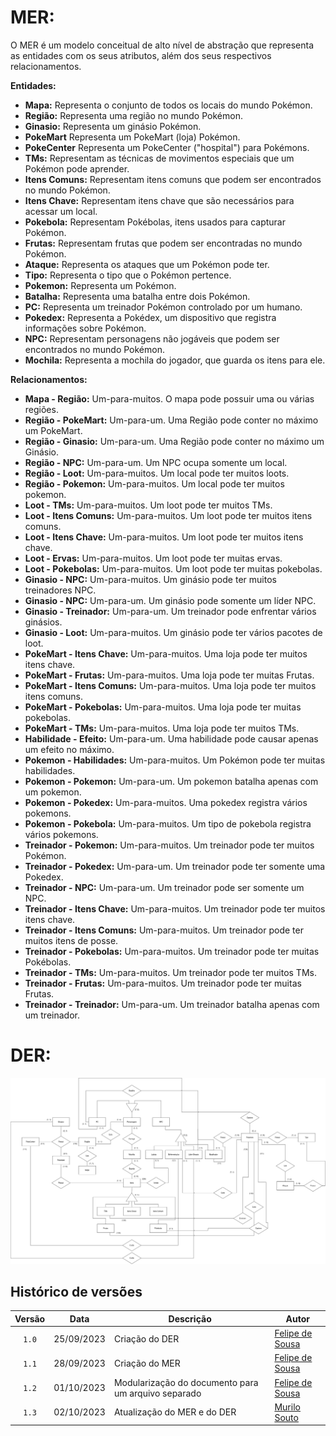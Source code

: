 # MER:
O MER é um modelo conceitual de alto nível de abstração que representa as entidades com os seus atributos, além dos seus respectivos relacionamentos.


**Entidades:**
- **Mapa:** Representa o conjunto de todos os locais do mundo Pokémon.
- **Região:** Representa uma região no mundo Pokémon.
- **Ginasio:** Representa um ginásio Pokémon.
- **PokeMart** Representa um PokeMart (loja) Pokémon.
- **PokeCenter** Representa um PokeCenter ("hospital") para Pokémons.
- **TMs:** Representam as técnicas de movimentos especiais que um Pokémon pode aprender.
- **Itens Comuns:** Representam itens comuns que podem ser encontrados no mundo Pokémon.
- **Itens Chave:** Representam itens chave que são necessários para acessar um local.
- **Pokebola:** Representam Pokébolas, itens usados para capturar Pokémon.
- **Frutas:** Representam frutas que podem ser encontradas no mundo Pokémon.
- **Ataque:** Representa os ataques que um Pokémon pode ter.
- **Tipo:** Representa o tipo que o Pokémon pertence.
- **Pokemon:** Representa um Pokémon.
- **Batalha:** Representa uma batalha entre dois Pokémon.
- **PC:** Representa um treinador Pokémon controlado por um humano.
- **Pokedex:** Representa a Pokédex, um dispositivo que registra informações sobre Pokémon.
- **NPC:** Representam personagens não jogáveis que podem ser encontrados no mundo Pokémon.
- **Mochila:** Representa a mochila do jogador, que guarda os itens para ele.

**Relacionamentos:**

- **Mapa - Região:** Um-para-muitos. O mapa pode possuir uma ou várias regiões.
- **Região - PokeMart:** Um-para-um. Uma Região pode conter no máximo um PokeMart.
- **Região - Ginasio:** Um-para-um. Uma Região pode conter no máximo um Ginásio. 
- **Região - NPC:** Um-para-um. Um NPC ocupa somente um local.
- **Região - Loot:** Um-para-muitos. Um local pode ter muitos loots.
- **Região - Pokemon:** Um-para-muitos. Um local pode ter muitos pokemon.
- **Loot - TMs:** Um-para-muitos. Um loot pode ter muitos TMs.
- **Loot - Itens Comuns:** Um-para-muitos. Um loot pode ter muitos itens comuns.
- **Loot - Itens Chave:** Um-para-muitos. Um loot pode ter muitos itens chave.
- **Loot - Ervas:** Um-para-muitos. Um loot pode ter muitas ervas.
- **Loot - Pokebolas:** Um-para-muitos. Um loot pode ter muitas pokebolas.
- **Ginasio - NPC:** Um-para-muitos. Um ginásio pode ter muitos treinadores NPC.
- **Ginasio - NPC:** Um-para-um. Um ginásio pode somente um líder NPC.
- **Ginasio - Treinador:** Um-para-um. Um treinador pode enfrentar vários ginásios.
- **Ginasio - Loot:** Um-para-muitos. Um ginásio pode ter vários pacotes de loot.
- **PokeMart - Itens Chave:** Um-para-muitos. Uma loja pode ter muitos itens chave.
- **PokeMart - Frutas:** Um-para-muitos. Uma loja pode ter muitas Frutas.
- **PokeMart - Itens Comuns:** Um-para-muitos. Uma loja pode ter muitos itens comuns.
- **PokeMart - Pokebolas:** Um-para-muitos. Uma loja pode ter muitas pokebolas.
- **PokeMart - TMs:** Um-para-muitos. Uma loja pode ter muitos TMs.
- **Habilidade - Efeito:** Um-para-um. Uma habilidade pode causar apenas um efeito no máximo.
- **Pokemon - Habilidades:** Um-para-muitos. Um Pokémon pode ter muitas habilidades.
- **Pokemon - Pokemon:** Um-para-um. Um pokemon batalha apenas com um pokemon.
- **Pokemon - Pokedex:** Um-para-muitos. Uma pokedex registra vários pokemons.
- **Pokemon - Pokebola:** Um-para-muitos. Um tipo de pokebola registra vários pokemons.
- **Treinador - Pokemon:** Um-para-muitos. Um treinador pode ter muitos Pokémon.
- **Treinador - Pokedex:** Um-para-um. Um treinador pode ter somente uma Pokedex.
- **Treinador - NPC:** Um-para-um. Um treinador pode ser somente um NPC.
- **Treinador - Itens Chave:** Um-para-muitos. Um treinador pode ter muitos itens chave.
- **Treinador - Itens Comuns:** Um-para-muitos. Um treinador pode ter muitos itens de posse.
- **Treinador - Pokebolas:** Um-para-muitos. Um treinador pode ter muitas Pokébolas.
- **Treinador - TMs:** Um-para-muitos. Um treinador pode ter muitos TMs.
- **Treinador - Frutas:** Um-para-muitos. Um treinador pode ter muitas Frutas.
- **Treinador - Treinador:** Um-para-um. Um treinador batalha apenas com um treinador.

# DER:

![image](https://github.com/SBD1/2023.2-Pokemon/blob/main/docs/imagens/derV3.png)


## Histórico de versões

| Versão |    Data    | Descrição                                           | Autor                                          |
| :----: | :--------: | --------------------------                          | ---------------------------------------------- |
| `1.0`  | 25/09/2023 | Criação do DER                                      | [Felipe de Sousa](https://github.com/fsousac)  |
| `1.1`  | 28/09/2023 | Criação do MER                                      | [Felipe de Sousa](https://github.com/fsousac)  |
| `1.2`  | 01/10/2023 | Modularização do documento para um arquivo separado | [Felipe de Sousa](https://github.com/fsousac)  |
| `1.3`  | 02/10/2023 | Atualização do MER e do DER                         | [Murilo Souto](https://github.com/murilopbs)  |
